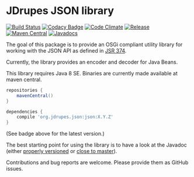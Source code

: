 JDrupes JSON library
==================

[![Build Status](https://travis-ci.org/mnlipp/jdrupes-json.svg?branch=master)](https://travis-ci.org/mnlipp/jdrupes-json) 
[![Codacy Badge](https://api.codacy.com/project/badge/Grade/0d9e648d1d904ec6a1f0ca713ca30c5c)](https://www.codacy.com/app/mnlipp/jdrupes-json?utm_source=github.com&amp;utm_medium=referral&amp;utm_content=mnlipp/jdrupes-json&amp;utm_campaign=Badge_Grade)
[![Code Climate](https://lima.codeclimate.com/github/mnlipp/jdrupes-json/badges/gpa.svg)](https://lima.codeclimate.com/github/mnlipp/jdrupes-json)
[![Release](https://jitpack.io/v/mnlipp/jdrupes-json.svg)](https://jitpack.io/#mnlipp/jdrupes-json)
[![Maven Central](https://img.shields.io/maven-central/v/org.jdrupes.json/json.svg)](http://search.maven.org/#search%7Cga%7C1%7Cg%3A%22org.jdrupes.json%22)
[![Javadocs](https://www.javadoc.io/badge/org.jdrupes.json/json.svg)](https://www.javadoc.io/doc/org.jdrupes.json/json)

The goal of this package is to provide an OSGi compliant utility library for 
working with the JSON API as defined in 
[JSR 374](https://jcp.org/en/jsr/detail?id=374).

Currently, the library provides an encoder and decoder for Java Beans.

This library requires Java 8 SE. Binaries are currently made
available at maven central.

```gradle
repositories {
	mavenCentral()
}

dependencies {
	compile 'org.jdrupes.json:json:X.Y.Z'
}
```

(See badge above for the latest version.) 

The best starting point for using the library is to have a look at the Javadoc (either 
[properly versioned](https://www.javadoc.io/doc/org.jdrupes.json/json/)
or [close to master](https://mnlipp.github.io/jdrupes-json/javadoc/index.html)).

Contributions and bug reports are welcome. Please provide them as
GitHub issues.
